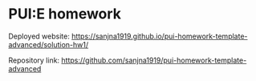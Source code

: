 # PUI:E homework

Deployed website: https://sanjna1919.github.io/pui-homework-template-advanced/solution-hw1/

Repository link: https://github.com/sanjna1919/pui-homework-template-advanced
